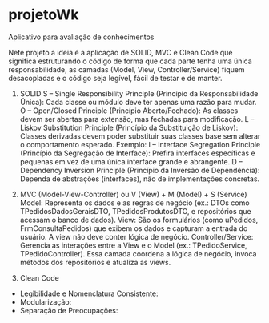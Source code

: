 # projetoWk
Aplicativo para avaliação de conhecimentos

Nete projeto a ideia é a aplicação de SOLID, MVC e Clean Code que significa estruturando o código de forma 
que cada parte tenha uma única responsabilidade, as camadas (Model, View, Controller/Service)       fiquem 
desacopladas e o código seja legível, fácil de testar e de manter. 

1. SOLID
S – Single Responsibility Principle (Princípio da Responsabilidade Única):
    Cada classe ou módulo deve ter apenas uma razão para mudar.
O – Open/Closed Principle (Princípio Aberto/Fechado):
    As classes devem ser abertas para extensão, mas fechadas para modificação.
L – Liskov Substitution Principle (Princípio da Substituição de Liskov):
    Classes derivadas devem poder substituir suas classes base sem alterar o comportamento esperado.
    Exemplo:
I – Interface Segregation Principle (Princípio da Segregação de Interface):
    Prefira interfaces específicas e pequenas em vez de uma única interface grande e abrangente.
D – Dependency Inversion Principle (Princípio da Inversão de Dependência):
    Dependa de abstrações (interfaces), não de implementações concretas.

2. MVC (Model-View-Controller) ou V (View) + M (Model) + S (Service)
Model:
Representa os dados e as regras de negócio (ex.: DTOs como TPedidosDadosGeraisDTO, TPedidosProdutosDTO, e repositórios que acessam o banco de dados).
View:
São os formulários (como uPedidos, FrmConsultaPedidos) que exibem os dados e capturam a entrada do usuário. A view não deve conter lógica de negócio.
Controller/Service:
Gerencia as interações entre a View e o Model (ex.: TPedidoService, TPedidoController). Essa camada coordena a lógica de negócio, invoca métodos  dos 
repositórios e atualiza as views.

3. Clean Code
- Legibilidade e Nomenclatura Consistente:
- Modularização:
- Separação de Preocupações:


